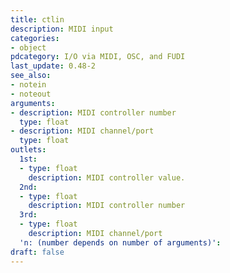 ```yaml
---
title: ctlin
description: MIDI input
categories:
- object
pdcategory: I/O via MIDI, OSC, and FUDI
last_update: 0.48-2
see_also:
- notein
- noteout
arguments:
- description: MIDI controller number
  type: float
- description: MIDI channel/port
  type: float
outlets:
  1st:
  - type: float
    description: MIDI controller value.
  2nd:
  - type: float
    description: MIDI controller number
  3rd:
  - type: float
    description: MIDI channel/port
  'n: (number depends on number of arguments)':
draft: false
---
```


